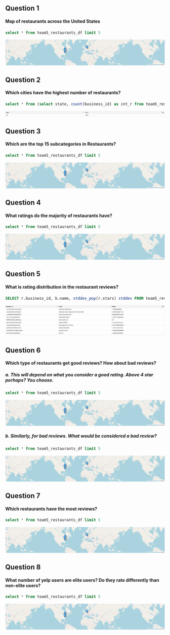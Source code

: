## Question 1
#### Map of restaurants across the United States

```sql
select * from team5_restaurants_df limit 5
```

![Image of map](/images/map.png)

## Question 2
#### Which cities have the highest number of restaurants?

```sql
select * from (select state, count(business_id) as cnt_r from team5_restaurants_df group by state order by count(business_id) desc ) limit 1
```

![Image of map](/images/num2.png)

## Question 3
#### Which are the top 15 subcategories in Restaurants?

```sql
select * from team5_restaurants_df limit 5
```

![Image of map](/images/map.png)

## Question 4
#### What ratings do the majority of restaurants have?

```sql
select * from team5_restaurants_df limit 5
```
![Image of map](/images/map.png)

## Question 5
#### What is rating distribution in the restaurant reviews?

```sql
SELECT r.business_id, b.name, stddev_pop(r.stars) stddev FROM team5_review r JOIN team5_business b ON (r.business_id = b.business_id)  group by r.business_id, b.name LIMIT 10
```
![Image of map](/images/num5.png)

## Question 6
#### Which type of restaurants get good reviews? How about bad reviews?
##### a. This will depend on what you consider a good rating. Above 4 star perhaps? You choose.

```sql
select * from team5_restaurants_df limit 5
```
![Image of map](/images/map.png)
##### b. Similarly, for bad reviews. What would be considered a bad review?

```sql
select * from team5_restaurants_df limit 5
```
![Image of map](/images/map.png)

## Question 7
#### Which restaurants have the most reviews?

```sql
select * from team5_restaurants_df limit 5
```
![Image of map](/images/map.png)

## Question 8
#### What number of yelp users are elite users? Do they rate differently than non-elite users?

```sql
select * from team5_restaurants_df limit 5
```

![Image of map](/images/map.png)
